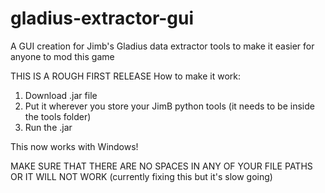 # gladius-extractor-gui
A GUI creation for Jimb's Gladius data extractor tools to make it easier for anyone to mod this game


THIS IS A ROUGH FIRST RELEASE
How to make it work:
1. Download .jar file
2. Put it wherever you store your JimB python tools (it needs to be inside the tools folder)
3. Run the .jar


This now works with Windows!

MAKE SURE THAT THERE ARE NO SPACES IN ANY OF YOUR FILE PATHS OR IT WILL NOT WORK (currently fixing this but it's slow going)
